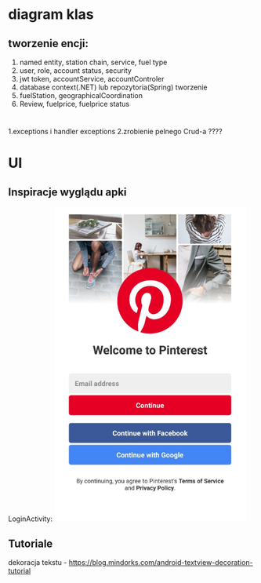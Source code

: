 # diagram klas 
## tworzenie encji:
1. named entity, station chain, service, fuel type
2. user, role, account status, security
3. jwt token, accountService, accountControler
4. database context(.NET) lub repozytoria(Spring) tworzenie
5. fuelStation, geographicalCoordination
6. Review, fuelprice, fuelprice status
# 
1.exceptions i handler exceptions
2.zrobienie pelnego Crud-a ????

# UI

## Inspiracje wyglądu apki

LoginActivity:
![pinterest-login-design](images/pinterest_login.png)

## Tutoriale

dekoracja tekstu - https://blog.mindorks.com/android-textview-decoration-tutorial

